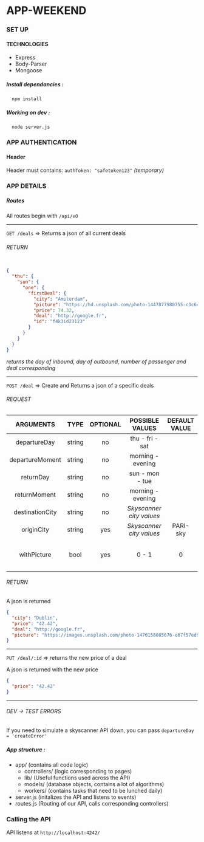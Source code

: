 # APP-WEEKEND

### SET UP

#### TECHNOLOGIES

* Express
* Body-Parser
* Mongoose

##### Install dependancies :
```shell
  npm install
```


##### Working on dev :

```shell
  node server.js
```

### APP AUTHENTICATION

#### Header
Header must contains:
`authToken: "safetoken123"` *(temporary)*

### APP DETAILS

##### Routes

All routes begin with `/api/v0`

***

`GET /deals` => Returns a json of all current deals

###### RETURN

```json

{
  "thu": {
    "sun": {
      "one": {
        "firstDeal": {
          "city": "Amsterdam",
          "picture": "https://hd.unsplash.com/photo-1447877980755-c3c642760061",
          "price": 74.32,
          "deal": "http://google.fr",
          "id": "f4k3id23123"
        }
      }
    }
  }
}

```

*returns the day of inbound, day of outbound, number of passenger and deal corresponding*

***

`POST /deal` => Create and Returns a json of a specific deals

###### REQUEST

|     ARGUMENTS    |  TYPE  | OPTIONAL |     POSSIBLE VALUES    | DEFAULT VALUE |     DESCRIPTION     |
|:---------------:|:------:|:--------:|:----------------------:|:-------------:|:-------------------:|
|   departureDay  | string |    no    |    thu - fri - sat   |               |   Day of departure  |
| departureMoment | string |    no    |   morning - evening   |               | Moment of departure |
|    returnDay    | string |    no    |    sun - mon - tue   |               |    Day of return    |
|   returnMoment  | string |    no    |   morning - evening   |               |   Moment of return  |
| destinationCity | string |    no    | *Skyscanner city values* |               |    City to fly to   |
|    originCity   | string |    yes   | *Skyscanner city values* |    PARI-sky   |   City to fly from  |
|    withPicture  | bool   |    yes   | 0 - 1 |    0   |   If you need a picture to illustrate your deal  |

###### RETURN

A json is returned

```json
{
  "city": "Dublin",
  "price": "42.42",
  "deal": "http://google.fr",
  "picture": "https://images.unsplash.com/photo-1476158085676-e67f57ed9ed7?ixlib=rb-0.3.5&q=80&fm=jpg&crop=entropy&cs=tinysrgb&s=3b921acce5c55d802d64d31d081e80bb"
}

```

***

`PUT /deal/:id` => returns the new price of a deal

A json is returned with the new price

```json
{
  "price": "42.42"
}

```

***

###### DEV -> TEST ERRORS

If you need to simulate a skyscanner API down, you can pass `departureDay = 'createError'`

##### App structure :

- app/ (contains all code logic)
  - controllers/ (logic corresponding to pages)
  - lib/ (Useful functions used across the API)
  - models/ (database objects, contains a lot of algorithms)
  - workers/ (contains tasks that need to be lunched daily)
- server.js (initalizes the API and listens to events)
- routes.js (Routing of our API, calls corresponding controllers)

### Calling the API

API listens at `http://localhost:4242/`
